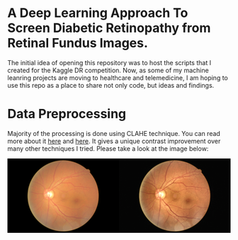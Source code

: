 # A Deep Learning Approach To Screen Diabetic Retinopathy from Retinal Fundus Images.
The initial idea of opening this repository was to host the scripts that I created for the Kaggle DR competition. Now, as some of my machine leanring projects are moving to healthcare and telemedicine, I am hoping to use this repo as a place to share not only code, but ideas and findings.

# Data Preprocessing
Majority of the processing is done using CLAHE technique. You can read more about it [here](https://opencv-python-tutroals.readthedocs.io/en/latest/py_tutorials/py_imgproc/py_histograms/py_histogram_equalization/py_histogram_equalization.html) and [here](https://link.springer.com/article/10.1007/BF03178082). It gives a unique contrast improvement over many other techniques I tried. Please take a look at the image below:

![CLAHE_RETINA](images/clahe_retina.png)
